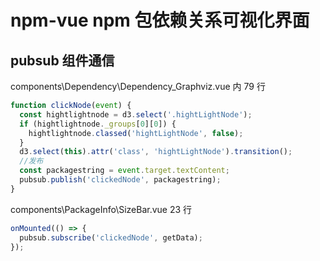 # npm-vue npm 包依赖关系可视化界面

## pubsub 组件通信

components\Dependency\Dependency_Graphviz.vue 内 79 行

```javascript
function clickNode(event) {
  const hightlightnode = d3.select('.hightLightNode');
  if (hightlightnode._groups[0][0]) {
    hightlightnode.classed('hightLightNode', false);
  }
  d3.select(this).attr('class', 'hightLightNode').transition();
  //发布
  const packagestring = event.target.textContent;
  pubsub.publish('clickedNode', packagestring);
}
```

components\PackageInfo\SizeBar.vue 23 行

```javascript
onMounted(() => {
  pubsub.subscribe('clickedNode', getData);
});
```
